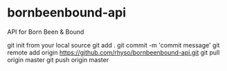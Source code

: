# bornbeenbound-api
API for Born Been &amp; Bound

git init from your local source
git add .
git commit -m 'commit message'
git remote add origin https://github.com/rhyso/bornbeenbound-api.git
git pull origin master
git push origin master
